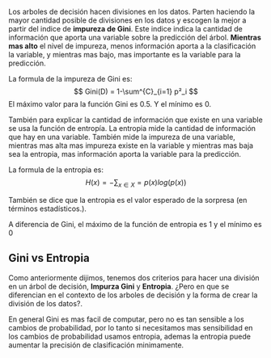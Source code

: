  Los arboles de decisión hacen divisiones en los datos. Parten haciendo la mayor cantidad posible de divisiones en los datos y escogen la mejor a partir del indice de **impureza de Gini**. Este indice indica la cantidad de información que aporta una variable sobre la predicción del árbol. **Mientras mas alto** el nivel de impureza, menos información aporta a la clasificación la variable, y mientras mas bajo, mas importante es la variable para la predicción.

La formula de la impureza de Gini es: 
$$
Gini(D) = 1-\sum^{C}_{i=1} p²_i
$$
El máximo valor para la función Gini es 0.5. Y el mínimo es 0. 

También para explicar la cantidad de información que existe en una variable se usa la función de entropía. La entropia mide la cantidad de información que hay en una variable. También mide la impureza de una variable, mientras mas alta mas impureza existe en la variable y mientras mas baja sea la entropia, mas información aporta la variable para la predicción.

La formula de la entropia es:
$$
H(x) = - \sum_{x \in X} = p(x) log (p(x))
$$

También se dice que la entropia es el valor esperado de la sorpresa (en términos estadísticos.). 

A diferencia de Gini, el máximo de la función de entropia es 1 y el mínimo es 0

## Gini vs Entropia

Como anteriormente dijimos, tenemos dos criterios para hacer una división en un árbol de decisión, **Impurza Gini** y **Entropia**. ¿Pero en que se diferencian en el contexto de los arboles de decisión y la forma de crear la división de los datos?.

En general Gini es mas facil de computar, pero no es tan sensible a los cambios de probabilidad, por lo tanto si necesitamos mas sensibilidad en los cambios de probabilidad usamos entropia, ademas la entropia puede aumentar la precisión de clasificación minimamente. 
